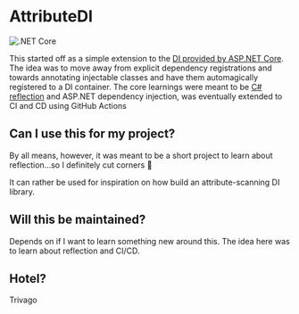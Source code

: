 # AttributeDI

![.NET Core](https://github.com/RohanChhipa/AttributeDI/workflows/.NET%20Core/badge.svg?branch=master)

This started off as a simple extension to the [DI provided by ASP.NET Core](https://docs.microsoft.com/en-us/aspnet/core/fundamentals/dependency-injection?view=aspnetcore-3.1). The idea was to move away from explicit dependency registrations and towards annotating injectable classes and have them automagically registered to a DI container. The core learnings were meant to be [C# reflection](https://docs.microsoft.com/en-us/dotnet/csharp/programming-guide/concepts/reflection) and ASP.NET dependency injection, was eventually extended to CI and CD using GitHub Actions

## Can I use this for my project?
By all means, however, it was meant to be a short project to learn about reflection...so I definitely cut corners 🤣

It can rather be used for inspiration on how build an attribute-scanning DI library.

## Will this be maintained?
Depends on if I want to learn something new around this. The idea here was to learn about reflection and CI/CD.

## Hotel?
Trivago